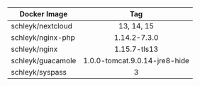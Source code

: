 
| Docker Image        |      Tag                           |
|---------------------|:----------------------------------:|
| schleyk/nextcloud   | 13, 14, 15                         |
| schleyk/nginx-php   | 1.14.2-7.3.0                       |
| schleyk/nginx       | 1.15.7-tls13                       |
| schleyk/guacamole   | 1.0.0-tomcat.9.0.14-jre8-hide      |
| schleyk/syspass     | 3                                  |
